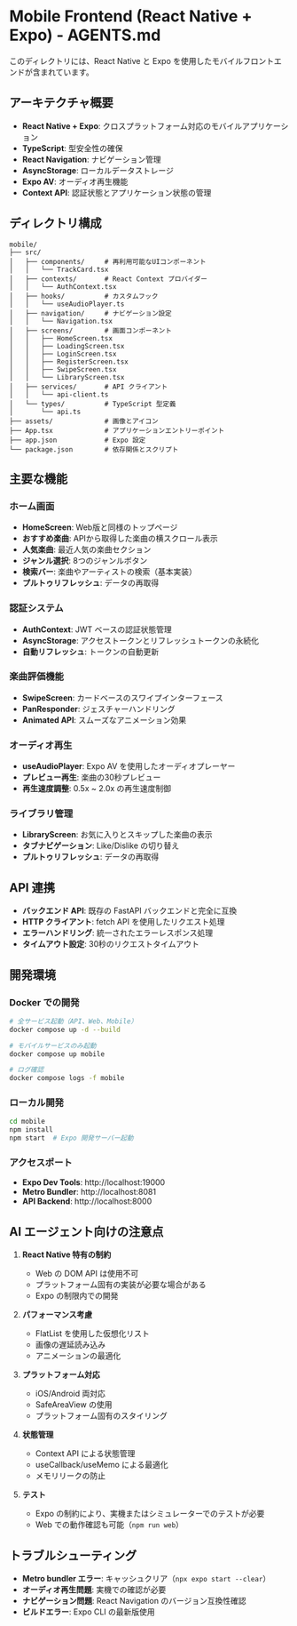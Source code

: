 # Mobile Frontend (React Native + Expo) - AGENTS.md

このディレクトリには、React Native と Expo を使用したモバイルフロントエンドが含まれています。

## アーキテクチャ概要

- **React Native + Expo**: クロスプラットフォーム対応のモバイルアプリケーション
- **TypeScript**: 型安全性の確保
- **React Navigation**: ナビゲーション管理
- **AsyncStorage**: ローカルデータストレージ
- **Expo AV**: オーディオ再生機能
- **Context API**: 認証状態とアプリケーション状態の管理

## ディレクトリ構成

```
mobile/
├── src/
│   ├── components/     # 再利用可能なUIコンポーネント
│   │   └── TrackCard.tsx
│   ├── contexts/       # React Context プロバイダー
│   │   └── AuthContext.tsx
│   ├── hooks/          # カスタムフック
│   │   └── useAudioPlayer.ts
│   ├── navigation/     # ナビゲーション設定
│   │   └── Navigation.tsx
│   ├── screens/        # 画面コンポーネント
│   │   ├── HomeScreen.tsx
│   │   ├── LoadingScreen.tsx
│   │   ├── LoginScreen.tsx
│   │   ├── RegisterScreen.tsx
│   │   ├── SwipeScreen.tsx
│   │   └── LibraryScreen.tsx
│   ├── services/       # API クライアント
│   │   └── api-client.ts
│   └── types/          # TypeScript 型定義
│       └── api.ts
├── assets/             # 画像とアイコン
├── App.tsx             # アプリケーションエントリーポイント
├── app.json            # Expo 設定
└── package.json        # 依存関係とスクリプト
```

## 主要な機能

### ホーム画面
- **HomeScreen**: Web版と同様のトップページ
- **おすすめ楽曲**: APIから取得した楽曲の横スクロール表示
- **人気楽曲**: 最近人気の楽曲セクション
- **ジャンル選択**: 8つのジャンルボタン
- **検索バー**: 楽曲やアーティストの検索（基本実装）
- **プルトゥリフレッシュ**: データの再取得

### 認証システム
- **AuthContext**: JWT ベースの認証状態管理
- **AsyncStorage**: アクセストークンとリフレッシュトークンの永続化
- **自動リフレッシュ**: トークンの自動更新

### 楽曲評価機能
- **SwipeScreen**: カードベースのスワイプインターフェース
- **PanResponder**: ジェスチャーハンドリング
- **Animated API**: スムーズなアニメーション効果

### オーディオ再生
- **useAudioPlayer**: Expo AV を使用したオーディオプレーヤー
- **プレビュー再生**: 楽曲の30秒プレビュー
- **再生速度調整**: 0.5x ~ 2.0x の再生速度制御

### ライブラリ管理
- **LibraryScreen**: お気に入りとスキップした楽曲の表示
- **タブナビゲーション**: Like/Dislike の切り替え
- **プルトゥリフレッシュ**: データの再取得

## API 連携

- **バックエンド API**: 既存の FastAPI バックエンドと完全に互換
- **HTTP クライアント**: fetch API を使用したリクエスト処理
- **エラーハンドリング**: 統一されたエラーレスポンス処理
- **タイムアウト設定**: 30秒のリクエストタイムアウト

## 開発環境

### Docker での開発
```bash
# 全サービス起動（API、Web、Mobile）
docker compose up -d --build

# モバイルサービスのみ起動
docker compose up mobile

# ログ確認
docker compose logs -f mobile
```

### ローカル開発
```bash
cd mobile
npm install
npm start  # Expo 開発サーバー起動
```

### アクセスポート
- **Expo Dev Tools**: http://localhost:19000
- **Metro Bundler**: http://localhost:8081
- **API Backend**: http://localhost:8000

## AI エージェント向けの注意点

1. **React Native 特有の制約**
   - Web の DOM API は使用不可
   - プラットフォーム固有の実装が必要な場合がある
   - Expo の制限内での開発

2. **パフォーマンス考慮**
   - FlatList を使用した仮想化リスト
   - 画像の遅延読み込み
   - アニメーションの最適化

3. **プラットフォーム対応**
   - iOS/Android 両対応
   - SafeAreaView の使用
   - プラットフォーム固有のスタイリング

4. **状態管理**
   - Context API による状態管理
   - useCallback/useMemo による最適化
   - メモリリークの防止

5. **テスト**
   - Expo の制約により、実機またはシミュレーターでのテストが必要
   - Web での動作確認も可能（`npm run web`）

## トラブルシューティング

- **Metro bundler エラー**: キャッシュクリア（`npx expo start --clear`）
- **オーディオ再生問題**: 実機での確認が必要
- **ナビゲーション問題**: React Navigation のバージョン互換性確認
- **ビルドエラー**: Expo CLI の最新版使用